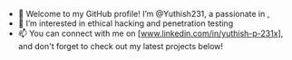- 👋 Welcome to my GitHub profile! I’m @Yuthish231, a passionate in  , 
- 👀 I’m interested in ethical hacking and penetration testing
- 📫  You can connect with me on [www.linkedin.com/in/yuthish-p-231x], and don't forget to check out my latest projects below!


